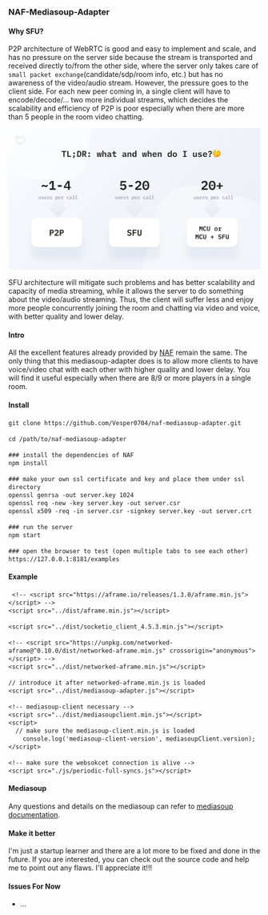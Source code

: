 ### NAF-Mediasoup-Adapter

#### Why SFU?

P2P architecture of WebRTC is good and easy to implement and scale, and has no pressure on the server side because the stream is transported and received directly to/from the other side, where the server only takes care of `small packet exchange`(candidate/sdp/room info, etc.) but has no awareness of the video/audio stream. However, the pressure goes to the client side. For each new peer coming in, a single client will have to encode/decode/... two more individual streams, which decides the scalability and efficiency of P2P is poor especially when there are more than 5 people in the room video chatting.

<img src="./img/options.png" alt="how to choose the architecture" style="zoom:50%;" />

SFU architecture will mitigate such problems and has better scalability and capacity of media streaming, while it allows the server to do something about the video/audio streaming. Thus, the client will suffer less and enjoy more people concurrently joining the room and chatting via video and voice, with better quality and lower delay.

#### Intro

All the excellent features already provided by [NAF](https://github.com/networked-aframe/networked-aframe) remain the same. The only thing that this mediasoup-adapter does is to allow more clients to have voice/video chat with each other with higher quality and lower delay. You will find it useful especially when there are 8/9 or more players in a single room.

#### Install

```shell
git clone https://github.com/Vesper0704/naf-mediasoup-adapter.git

cd /path/to/naf-mediasoup-adapter

### install the dependencies of NAF
npm install

### make your own ssl certificate and key and place them under ssl directory
openssl genrsa -out server.key 1024
openssl req -new -key server.key -out server.csr
openssl x509 -req -in server.csr -signkey server.key -out server.crt

### run the server
npm start

### open the browser to test (open multiple tabs to see each other)
https://127.0.0.1:8181/examples
```

#### Example

```
 <!-- <script src="https://aframe.io/releases/1.3.0/aframe.min.js"></script> -->
<script src="../dist/aframe.min.js"></script>

<script src="../dist/socketio_client_4.5.3.min.js"></script>

<!-- <script src="https://unpkg.com/networked-aframe@^0.10.0/dist/networked-aframe.min.js" crossorigin="anonymous"></script> -->
<script src="../dist/networked-aframe.min.js"></script>

// introduce it after networked-aframe.min.js is loaded
<script src="../dist/mediasoup-adapter.js"></script>
  
<!-- mediasoup-client necessary -->
<script src="../dist/mediasoupclient.min.js"></script>
<script>
  // make sure the mediasoup-client.min.js is loaded 
	console.log('mediasoup-client-version', mediasoupClient.version);
</script>

<!-- make sure the websokcet connection is alive -->
<script src="./js/periodic-full-syncs.js"></script>
```

#### Mediasoup

Any questions and details on the mediasoup can refer to [mediasoup documentation](https://mediasoup.org/documentation/v3/).

#### Make it better

I'm just a startup learner and there are a lot more to be fixed and done in the future. If you are interested, you can check out the source code and help me to point out any flaws. I'll appreciate it!!!

#### Issues For Now

- ...